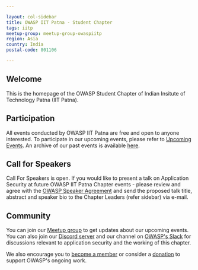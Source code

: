 ```yaml
---

layout: col-sidebar
title: OWASP IIT Patna - Student Chapter
tags: iitp
meetup-group: meetup-group-owaspiitp
region: Asia
country: India
postal-code: 801106

---
```


## Welcome

This is the homepage of the OWASP Student Chapter of Indian Insitute of Technology Patna (IIT Patna).

## Participation

All events conducted by OWASP IIT Patna are free and open to anyone interested. To participate in our upcoming events, please refer to <a href="/www-chapter-indian-institute-of-technology-patna#div-upcoming" onclick="location.hash='div-upcoming'; location.reload();">Upcoming Events</a>. An archive of our past events is available <a href="/www-chapter-indian-institute-of-technology-patna#div-past" onclick="location.hash='div-past'; location.reload();">here</a>.

## Call for Speakers

Call For Speakers is open. If you would like to present a talk on Application Security at future OWASP IIT Patna Chapter events - please review and agree with the [OWASP Speaker Agreement](https://owasp.org/www-policy/legal/speaker-agreement) and send the proposed talk title, abstract and speaker bio to the Chapter Leaders (refer sidebar) via e-mail.

## Community

You can join our [Meetup group](https://www.meetup.com/meetup-group-owaspiitp/) to get updates about our upcoming events. You can also join our [Discord server](https://discord.gg/J3WUmK3wPK) and our channel on [OWASP's Slack](https://owasp.slack.com/) for discussions relevant to application security and the working of this chapter.

We also encourage you to [become a member](https://owasp.org/membership/) or consider a [donation](https://owasp.org/donate/) to support OWASP's ongoing work.
